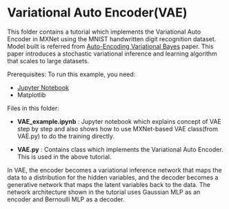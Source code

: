 Variational Auto Encoder(VAE)
=============================

This folder contains a tutorial which implements the Variational Auto Encoder in MXNet using the MNIST handwritten digit
recognition dataset. Model built is referred from [Auto-Encoding Variational Bayes](https://arxiv.org/abs/1312.6114/)
paper. This paper introduces a stochastic variational inference and learning algorithm that scales to large datasets.

Prerequisites:
To run this example, you need:
- [Jupyter Notebook](http://jupyter.org/index.html)
- Matplotlib

Files in this folder:
- **VAE_example.ipynb** : Jupyter notebook which explains concept of VAE step by step and also shows how to use
MXNet-based VAE class(from VAE.py) to do the training directly.

- **VAE.py** : Contains class which implements the Variational Auto Encoder. This is used in the above tutorial.

In VAE, the encoder becomes a variational inference network that maps the data to a distribution
for the hidden variables, and the decoder becomes a generative network that maps the latent variables back to the data.
The network architecture shown in the tutorial uses Gaussian MLP as an encoder and Bernoulli MLP as a decoder.
